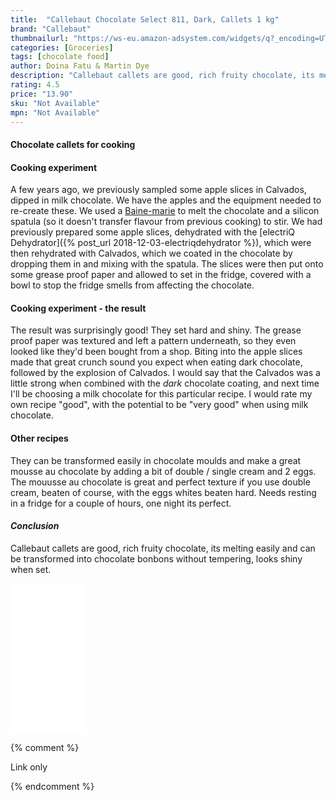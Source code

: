 ```yaml
---
title:  "Callebaut Chocolate Select 811, Dark, Callets 1 kg"
brand: "Callebaut"
thumbnailurl: "https://ws-eu.amazon-adsystem.com/widgets/q?_encoding=UTF8&ASIN=B01DDG8L4Y&Format=_SL160_&ID=AsinImage&MarketPlace=GB&ServiceVersion=20070822&WS=1&tag=codemartin04-21&language=en_GB"
categories: [Groceries]
tags: [chocolate food]
author: Doina Fatu & Martin Dye
description: "Callebaut callets are good, rich fruity chocolate, its melting easily and can be transformed into chocolate bonbons without tempering, looks shiny when set."
rating: 4.5
price: "13.90"
sku: "Not Available"
mpn: "Not Available"
---
```


<h4>Chocolate callets for cooking</h4>

<h4>Cooking experiment</h4>
A few years ago, we previously sampled some apple slices in Calvados, dipped in milk chocolate.
We have the apples and the equipment needed to re-create these.
We used a <a href="https://en.wikipedia.org/wiki/Bain-marie" target="_new">Baine-marie</a> to melt the chocolate and a silicon spatula 
(so it doesn't transfer flavour from previous cooking) to stir. We had previously prepared some apple slices, dehydrated with the
[electriQ Dehydrator]({% post_url 2018-12-03-electriqdehydrator %}), which were then rehydrated with Calvados, which we coated in 
the chocolate by dropping them in and mixing with the spatula. The slices were then put onto some grease proof paper and allowed 
to set in the fridge, covered with a bowl to stop the fridge smells from affecting the chocolate.

<h4>Cooking experiment - the result</h4>
The result was surprisingly good! They set hard and shiny. The grease proof paper was textured and left a pattern underneath, so they even looked like they'd been bought from a shop.
Biting into the apple slices made that great crunch sound you expect when eating dark chocolate, 
followed by the explosion of Calvados. I would say that the Calvados was a little strong when 
combined with the <em>dark</em> chocolate coating, and next time I'll be choosing a milk chocolate for
this particular recipe. I would rate my own recipe "good", with the potential to be "very good" when using milk chocolate.

<h4>Other recipes</h4>
They can be transformed easily in chocolate moulds and make a great mousse au chocolate by adding a bit of double / single cream and 2 eggs. 
The mouusse au chocolate is great and perfect texture if you use double cream, beaten of course, with the eggs whites beaten hard.
Needs resting in a fridge for a couple of hours, one night its perfect.


<h4><em>Conclusion</em></h4>

Callebaut callets are good, rich fruity chocolate, its melting easily and can be transformed into chocolate bonbons without tempering, looks shiny when set.<br />


<iframe style="width:120px;height:240px;" marginwidth="0" marginheight="0" scrolling="no" frameborder="0" src="//ws-eu.amazon-adsystem.com/widgets/q?ServiceVersion=20070822&OneJS=1&Operation=GetAdHtml&MarketPlace=GB&source=ac&ref=tf_til&ad_type=product_link&tracking_id={{site.affid}}&marketplace=amazon&region=GB&placement=B01DDG8L4Y&asins=B01DDG8L4Y&linkId=9900de7c31b67c9e8122d91980167a6f&show_border=true&link_opens_in_new_window=false&price_color=333333&title_color=0066c0&bg_color=f2f2f2">
</iframe>

{% comment %}

Link only

{% endcomment %}